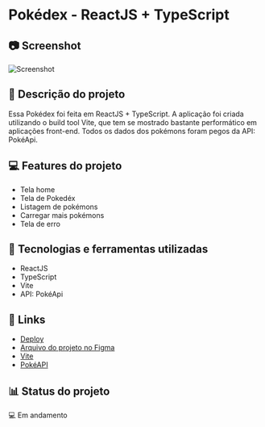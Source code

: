 # Pokédex - ReactJS + TypeScript 

## 📷 Screenshot
![Screenshot](https://github.com/allyjandrey/pokemon/assets/100244773/9a5a43cd-421f-46f1-8a86-0b4ca09b03f2)

## 📝 Descrição do projeto
Essa Pokédex foi feita em ReactJS + TypeScript. A aplicação foi criada utilizando o build tool Vite, que tem se mostrado bastante performático em aplicações front-end. Todos os dados dos pokémons foram pegos da API: PokéApi.

## 💻 Features do projeto
- Tela home
- Tela de Pokedéx
- Listagem de pokémons
- Carregar mais pokémons
- Tela de erro

## 🚀 Tecnologias e ferramentas utilizadas
- ReactJS
- TypeScript
- Vite
- API: PokéApi

## 📌 Links 
 - [Deploy](https://main--pokedex-allyson.netlify.app/)
 - [Arquivo do projeto no Figma](https://www.figma.com/file/ro3Gqpmq0efL0b9PWALob7/4*-Per%C3%ADodo---Projeto-mensal-3?type=design&node-id=2%3A3&t=jOuaC2AMZDMhK0hQ-1)
 - [Vite](https://vitejs.dev/)
 - [PokéAPI](https://pokeapi.co/)

## 📊 Status do projeto
💻 Em andamento
